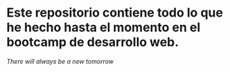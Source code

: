 # Este repositorio contiene todo lo que he hecho hasta el momento en el bootcamp de desarrollo web.

_There will always be a new tomorrow_

